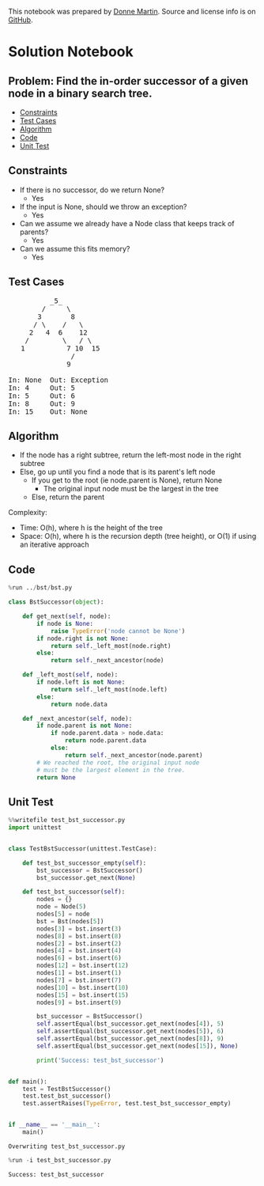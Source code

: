 This notebook was prepared by [Donne Martin](https://github.com/donnemartin). Source and license info is on [GitHub](https://github.com/donnemartin/interactive-coding-challenges).

# Solution Notebook

## Problem: Find the in-order successor of a given node in a binary search tree.

- [Constraints](#Constraints)
- [Test Cases](#Test-Cases)
- [Algorithm](#Algorithm)
- [Code](#Code)
- [Unit Test](#Unit-Test)

## Constraints

- If there is no successor, do we return None?
  - Yes
- If the input is None, should we throw an exception?
  - Yes
- Can we assume we already have a Node class that keeps track of parents?
  - Yes
- Can we assume this fits memory?
  - Yes

## Test Cases

<pre>
          _5_
        /     \
       3       8
      / \    /   \
     2   4  6    12
    /        \   / \
   1          7 10  15
               /
              9

In: None  Out: Exception
In: 4     Out: 5
In: 5     Out: 6
In: 8     Out: 9
In: 15    Out: None
</pre>

## Algorithm

- If the node has a right subtree, return the left-most node in the right subtree
- Else, go up until you find a node that is its parent's left node
  - If you get to the root (ie node.parent is None), return None
    - The original input node must be the largest in the tree
  - Else, return the parent

Complexity:

- Time: O(h), where h is the height of the tree
- Space: O(h), where h is the recursion depth (tree height), or O(1) if using an iterative approach

## Code

```python
%run ../bst/bst.py
```

```python
class BstSuccessor(object):

    def get_next(self, node):
        if node is None:
            raise TypeError('node cannot be None')
        if node.right is not None:
            return self._left_most(node.right)
        else:
            return self._next_ancestor(node)

    def _left_most(self, node):
        if node.left is not None:
            return self._left_most(node.left)
        else:
            return node.data

    def _next_ancestor(self, node):
        if node.parent is not None:
            if node.parent.data > node.data:
                return node.parent.data
            else:
                return self._next_ancestor(node.parent)
        # We reached the root, the original input node
        # must be the largest element in the tree.
        return None
```

## Unit Test

```python
%%writefile test_bst_successor.py
import unittest


class TestBstSuccessor(unittest.TestCase):

    def test_bst_successor_empty(self):
        bst_successor = BstSuccessor()
        bst_successor.get_next(None)

    def test_bst_successor(self):
        nodes = {}
        node = Node(5)
        nodes[5] = node
        bst = Bst(nodes[5])
        nodes[3] = bst.insert(3)
        nodes[8] = bst.insert(8)
        nodes[2] = bst.insert(2)
        nodes[4] = bst.insert(4)
        nodes[6] = bst.insert(6)
        nodes[12] = bst.insert(12)
        nodes[1] = bst.insert(1)
        nodes[7] = bst.insert(7)
        nodes[10] = bst.insert(10)
        nodes[15] = bst.insert(15)
        nodes[9] = bst.insert(9)

        bst_successor = BstSuccessor()
        self.assertEqual(bst_successor.get_next(nodes[4]), 5)
        self.assertEqual(bst_successor.get_next(nodes[5]), 6)
        self.assertEqual(bst_successor.get_next(nodes[8]), 9)
        self.assertEqual(bst_successor.get_next(nodes[15]), None)

        print('Success: test_bst_successor')


def main():
    test = TestBstSuccessor()
    test.test_bst_successor()
    test.assertRaises(TypeError, test.test_bst_successor_empty)


if __name__ == '__main__':
    main()
```

    Overwriting test_bst_successor.py

```python
%run -i test_bst_successor.py
```

    Success: test_bst_successor
